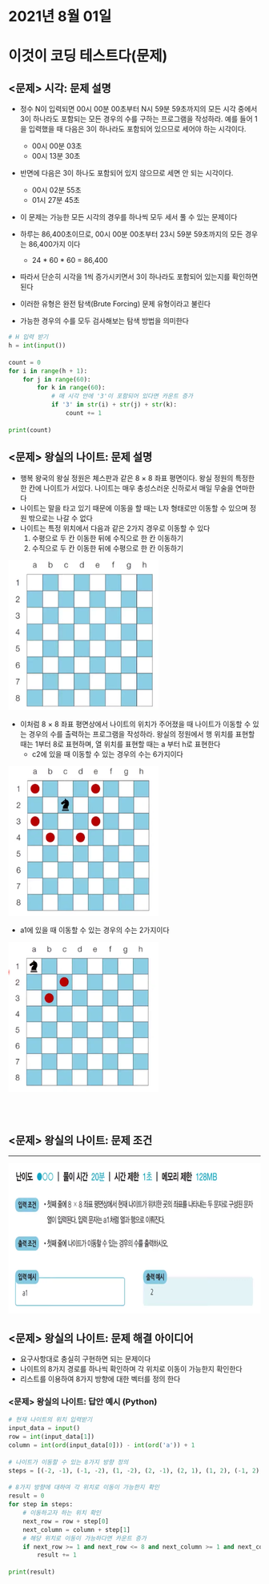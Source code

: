 # 2021년 8월 01일
# 이것이 코딩 테스트다(문제) 
## <문제> 시각: 문제 설명
- 정수 N이 입력되면 00시 00분 00초부터 N시 59분 59초까지의 모든 시각 중에서 3이 하나라도 포함되는 모든 경우의 수를 구하는 프로그램을 작성하라. 예를 들어 1을 입력했을 때 다음은 3이 하나라도 포함되어 있으므로 세어야 하는 시각이다.
    - 00시 00분 03초
    - 00시 13분 30초
- 반면에 다음은 3이 하나도 포함되어 있지 않으므로 세면 안 되는 시각이다.
    - 00시 02분 55초
    - 01시 27분 45초

- 이 문제는 가능한 모든 시각의 경우를 하나씩 모두 세서 풀 수 있는 문제이다
- 하루는 86,400초이므로, 00시 00분 00초부터 23시 59분 59초까지의 모든 경우는 86,400가지 이다
    - 24 * 60 * 60 = 86,400
- 따라서 단순히 시각을 1씩 증가시키면서 3이 하나라도 포함되어 있는지를 확인하면 된다
- 이러한 유형은 완전 탐색(Brute Forcing) 문제 유형이라고 불린다
- 가능한 경우의 수를 모두 검사해보는 탐색 방법을 의미한다

```python
# H 입력 받기
h = int(input())

count = 0
for i in range(h + 1):
    for j in range(60):
        for k in range(60):
            # 매 시각 안에 '3'이 포함되어 있다면 카운트 증가
            if '3' in str(i) + str(j) + str(k):
                count += 1

print(count)
```

## <문제> 왕실의 나이트: 문제 설명
- 행복 왕국의 왕실 정원은 체스판과 같은 8 × 8 좌표 평면이다. 왕실 정원의 특정한 한 칸에 나이트가 서있다.
나이트는 매우 충성스러운 신하로서 매일 무술을 연마한다
- 나이트는 말을 타고 있기 때문에 이동을 할 때는 L자 형태로만 이동할 수 있으며 정원 밖으로는 나갈 수 없다
- 나이트는 특정 위치에서 다음과 같은 2가지 경우로 이동할 수 있다
    1. 수평으로 두 칸 이동한 뒤에 수직으로 한 칸 이동하기
    2. 수직으로 두 칸 이동한 뒤에 수평으로 한 칸 이동하기

<img src = "../img/check1.png" width="300px" height="300px">

- 이처럼 8 × 8 좌표 평면상에서 나이트의 위치가 주어졌을 때 나이트가 이동할 수 있는 경우의 수를 출력하는 프로그램을 작성하라. 왕실의 정원에서 행 위치를 표현할 때는 1부터 8로 표현하며, 열 위치를 표현할 때는 a 부터 h로 표현한다
    - c2에 있을 때 이동할 수 있는 경우의 수는 6가지이다

<img src = "../img/check2.png" width="300px" height="300px">

- a1에 있을 때 이동할 수 있는 경우의 수는 2가지이다

<img src = "../img/check3.png" width="300px" height="300px">

<br></br>
## <문제> 왕실의 나이트: 문제 조건
***
<img src = "../img/check4.png" width="100%" height="300px">



## <문제> 왕실의 나이트: 문제 해결 아이디어
- 요구사항대로 충실히 구현하면 되는 문제이다
- 나이트의 8가지 경로를 하나씩 확인하며 각 위치로 이동이 가능한지 확인한다
- 리스트를 이용하여 8가지 방향에 대한 벡터를 정의 한다

### <문제> 왕실의 나이트: 답안 예시 (Python)
```python
# 현재 나이트의 위치 입력받기
input_data = input()
row = int(input_data[1])
column = int(ord(input_data[0])) - int(ord('a')) + 1

# 나이트가 이동할 수 있는 8가지 방향 정의
steps = [(-2, -1), (-1, -2), (1, -2), (2, -1), (2, 1), (1, 2), (-1, 2), (-2, 1)]

# 8가지 방향에 대하여 각 위치로 이동이 가능한지 확인
result = 0
for step in steps:
    # 이동하고자 하는 위치 확인
    next_row = row + step[0]
    next_column = column + step[1]
    # 해당 위치로 이동이 가능하다면 카운트 증가
    if next_row >= 1 and next_row <= 8 and next_column >= 1 and next_column <= 8:
        result += 1

print(result)
```